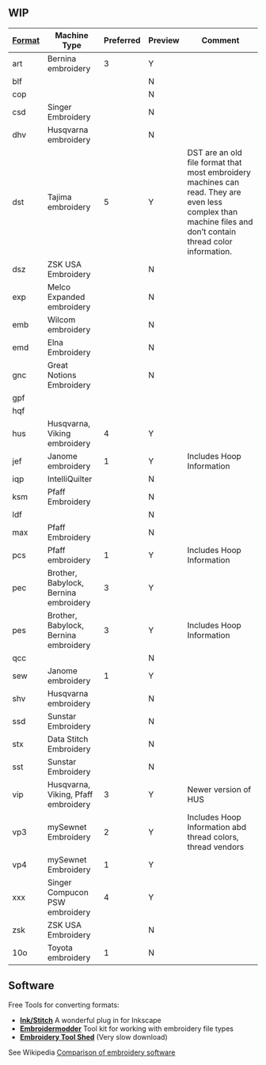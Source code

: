 ## WIP
|[Format][1]|Machine Type|Preferred|Preview|Comment|
|----|---|---|---|---|
|art| Bernina embroidery | 3 |Y| |
|blf| | |N| 
|cop| | |N| 
|csd| Singer Embroidery | |N| |
|dhv| Husqvarna embroidery | |N| |
|dst| Tajima embroidery | 5 |Y|DST are an old file format that most embroidery machines can read. They are even less complex than machine files and don’t contain thread color information. |
|dsz| ZSK USA Embroidery | |N| |
|exp| Melco Expanded embroidery | |N| |
|emb| Wilcom embroidery | |N| |
|emd| Elna Embroidery | |N| |
|gnc| Great Notions Embroidery | |N| |
|gpf|
|hqf| | | | |
|hus| Husqvarna, Viking embroidery |4|Y| |
|jef| Janome embroidery | 1 |Y| Includes Hoop Information |
|iqp| IntelliQuilter | |N| |
|ksm| Pfaff Embroidery | |N| |
|ldf| | |N| |
|max| Pfaff Embroidery | |N| |
|pcs| Pfaff embroidery | 1 |Y| Includes Hoop Information|
|pec| Brother, Babylock, Bernina embroidery | 3 |Y| |
|pes| Brother, Babylock, Bernina embroidery | 3 |Y| Includes Hoop Information |
|qcc| | |N| |
|sew| Janome embroidery |1| Y| |
|shv| Husqvarna embroidery | |N| |
|ssd| Sunstar Embroidery | |N| |
|stx| Data Stitch Embroidery | |N| |
|sst| Sunstar Embroidery | |N| |
|vip| Husqvarna, Viking, Pfaff embroidery |3|Y| Newer version of HUS |
|vp3| mySewnet Embroidery |2|Y| Includes Hoop Information abd thread colors, thread vendors |
|vp4| mySewnet Embroidery |1|Y| |
|xxx| Singer Compucon PSW embroidery|4|Y| |
|zsk| ZSK USA Embroidery | |N| |
|10o| Toyota embroidery |1|N| |





## Software

Free Tools for converting formats:
- **[Ink/Stitch](https://inkstitch.org/)**  A wonderful plug in for Inkscape
- **[Embroidermodder](https://www.libembroidery.org/)** Tool kit for working with embroidery file types
- **[Embroidery Tool Shed](https://www.shop.dzgns.com/products/embroidery-tool-shed)** (Very slow download)

See Wikipedia [Comparison of embroidery software](https://en.wikipedia.org/wiki/Comparison_of_embroidery_software)

[1]:<https://github.com/Embroidermodder/libembroidery/tree/49e48dd0d9739440faf0875deb6e9eaf71ac1d2f#table-of-format-support-levels> "Embroidermodder - Table of Formats"

